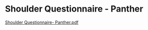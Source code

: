 # Shoulder Questionnaire - Panther

[Shoulder Questionnaire- Panther.pdf](Shoulder%20Questionnaire%20-%20Panther%20c7f5253e40c948ed9ce900c7bff505e7/Shoulder_Questionnaire-_Panther.pdf)